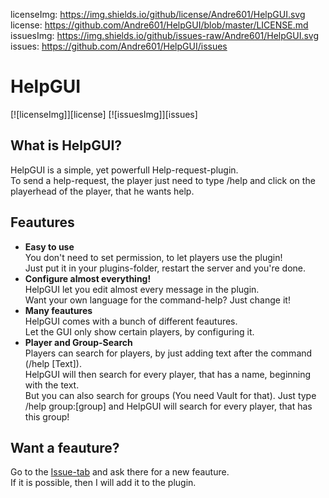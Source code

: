 licenseImg: https://img.shields.io/github/license/Andre601/HelpGUI.svg
license: https://github.com/Andre601/HelpGUI/blob/master/LICENSE.md
issuesImg: https://img.shields.io/github/issues-raw/Andre601/HelpGUI.svg
issues: https://github.com/Andre601/HelpGUI/issues

# HelpGUI
[![licenseImg]][license] [![issuesImg]][issues]

## What is HelpGUI?
HelpGUI is a simple, yet powerfull Help-request-plugin.  
To send a help-request, the player just need to type /help and click on the playerhead of the player, that he wants help.

## Feautures
* **Easy to use**  
You don't need to set permission, to let players use the plugin!  
Just put it in your plugins-folder, restart the server and you're done.
* **Configure almost everything!**  
HelpGUI let you edit almost every message in the plugin.  
Want your own language for the command-help? Just change it!
* **Many feautures**  
HelpGUI comes with a bunch of different feautures.  
Let the GUI only show certain players, by configuring it.
* **Player and Group-Search**  
Players can search for players, by just adding text after the command (/help [Text]).  
HelpGUI will then search for every player, that has a name, beginning with the text.  
But you can also search for groups (You need Vault for that). Just type /help group:[group] and HelpGUI will search for every player, that has this group!

## Want a feauture?
Go to the [Issue-tab](https://github.com/Andre601/HelpGUI/issues) and ask there for a new feauture.  
If it is possible, then I will add it to the plugin.
